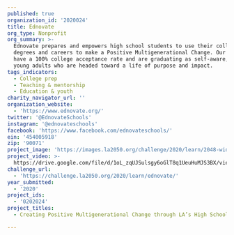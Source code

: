 ```yaml
---
published: true
organization_id: '2020024'
title: Ednovate
org_type: Nonprofit
org_summary: >-
  Ednovate prepares and empowers high school students to use their college
  degrees and careers to make a Positive Multigenerational Change. Our students
  have a 100% college acceptance rate and are graduating as self-aware, engaged
  young adults who are headed toward a life of purpose and impact.
tags_indicators:
  - College prep
  - Teaching & mentorship
  - Education & youth
charity_navigator_url: ''
organization_website:
  - 'https://www.ednovate.org/'
twitter: '@EdnovateSchools'
instagram: '@ednovateschools'
facebook: 'https://www.facebook.com/ednovateschools/'
ein: '454005918'
zip: '90071'
project_image: 'https://images.la2050.org/challenge/2020/learn/2048-wide/ednovate.jpg'
project_video: >-
  https://drive.google.com/file/d/1oL_zqUJSulsgy6oGlT8q1UeuHuMJS3BX/view?usp=sharing
challenge_url:
  - 'https://challenge.la2050.org/2020/learn/ednovate/'
year_submitted:
  - '2020'
project_ids:
  - '0202024'
project_titles:
  - Creating Positive Multigenerational Change through LA’s High Schoolers

---
```

